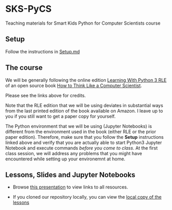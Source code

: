 # SKS-PyCS
Teaching materials for Smart Kids Python for Computer Scientists course

## Setup
Follow the instructions in [Setup.md](Setup.md)

## The course
We will be generally following the online edition [Learning With Python 3 RLE](http://openbookproject.net/thinkcs/python/english3e/) 
of an open source book 
[How to Think Like a Computer Scientist](https://www.amazon.com/gp/product/1491939362/ref=as_li_qf_sp_asin_il_tl?ie=UTF8&camp=1789&creative=9325&creativeASIN=1491939362&linkCode=as2&tag=greenteapre01-20&linkId=QGWNVBOEV6JIMH4Y).

Please see the links above for credits.

Note that the RLE edition that we will be using deviates in substantial ways from the last printed edition of the book available on Amazon. I leave up to you if you still want to get a paper copy for yourself.

The Python environment that we will be using \(Jupyter Notebooks\) is different from the environment used in the book \(either RLE or the prior paper edition\). Therefore, make sure that you follow the **Setup** instructions linked above and verify 
that you are actually able to start Python3 Jupyter Notebook and execute commands *before you come to class*. At the first class session, we will address any problems that you might have encountered while setting up your environemnt at home.

## Lessons, Slides and Jupyter Notebooks

 - Browse [this presentation](https://smartkidsforscience.github.io/SKS-PyCS/index.html) to view links to all resources.

 - If you cloned our repository locally, you can view the
   [local copy of the lessons](docs/index.html)

